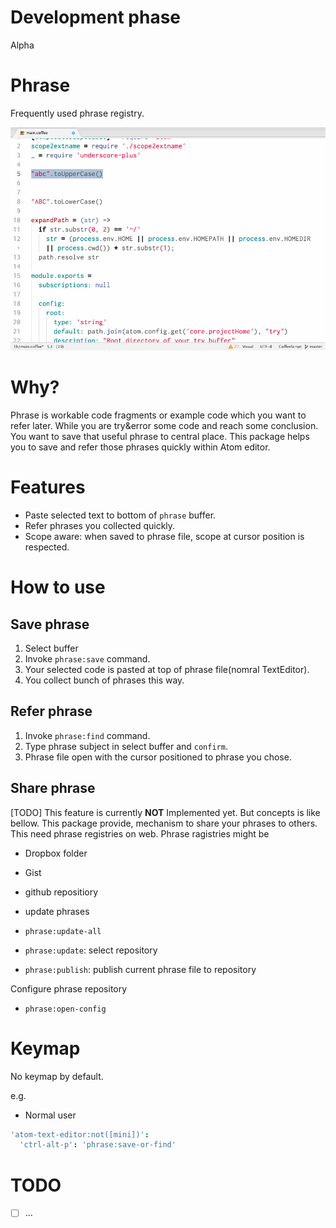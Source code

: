 # Development phase
Alpha

# Phrase

Frequently used phrase registry.

![gif](https://raw.githubusercontent.com/t9md/t9md/12fba4ff60861ae1acd973407c93a62edf61c956/img/atom-try.gif)

# Why?
Phrase is workable code fragments or example code which you want to refer later.
While you are try&error some code and reach some conclusion.
You want to save that useful phrase to central place.
This package helps you to save and refer those phrases quickly within Atom editor.

# Features

- Paste selected text to bottom of `phrase` buffer.
- Refer phrases you collected quickly.
- Scope aware: when saved to phrase file, scope at cursor position is respected.

# How to use

## Save phrase

1. Select buffer
2. Invoke `phrase:save` command.
3. Your selected code is pasted at top of phrase file(nomral TextEditor).
4. You collect bunch of phrases this way.

## Refer phrase

1. Invoke `phrase:find` command.
2. Type phrase subject in select buffer and `confirm`.
3. Phrase file open with the cursor positioned to phrase you chose.

## Share phrase

[TODO] This feature is currently **NOT** Implemented yet. But concepts is like bellow.
This package provide, mechanism to share your phrases to others.
This need phrase registries on web.
Phrase ragistries might be
 - Dropbox folder
 - Gist
 - github repositiory

- update phrases
 - `phrase:update-all`
 - `phrase:update`: select repository
 - `phrase:publish`: publish current phrase file to repository

Configure phrase repository
 - `phrase:open-config`

# Keymap
No keymap by default.

e.g.

* Normal user

```coffeescript
'atom-text-editor:not([mini])':
  'ctrl-alt-p': 'phrase:save-or-find'
```

# TODO
- [ ] ...
